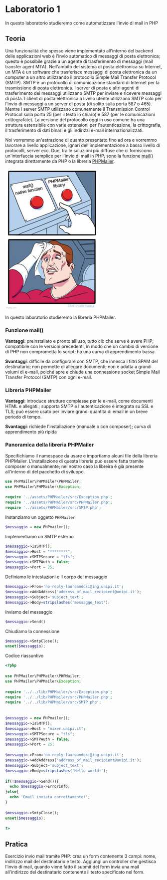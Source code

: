 # Laboratorio 1
In questo laboratorio studieremo come automatizzare l'invio di mail in PHP

## Teoria
Una funzionalità che spesso viene implementato all'interno del backend delle applicazioni web è l'invio automatico di messaggi di posta elettronica; questo è possibile grazie a un agente di trasferimento di messaggi (mail transfer agent MTA). Nell'ambito del sistema di posta elettronica su Internet, un MTA è un software che trasferisce messaggi di posta elettronica da un computer a un altro utilizzando il protocollo Simple Mail Transfer Protocol (SMTP). 
SMTP è un protocollo di comunicazione standard di Internet per la trasmissione di posta elettronica. I server di posta e altri agenti di trasferimento dei messaggi utilizzano SMTP per inviare e ricevere messaggi di posta. I client di posta elettronica a livello utente utilizzano SMTP solo per l'invio di messaggi a un server di posta (di solito sulla porta 587 o 465). Mentre i server SMTP utilizzano comunemente il Transmission Control Protocol sulla porta 25 (per il testo in chiaro) e 587 (per le comunicazioni crittografate).
La versione del protocollo oggi in uso comune ha una struttura estensibile con varie estensioni per l'autenticazione, la crittografia, il trasferimento di dati binari e gli indirizzi e-mail internazionalizzati.  

Noi vorremmo un'astrazione di quanto presentato fino ad ora e vorremmo lavorare a livello applicazione, ignari dell'implementazione a basso livello di protocolli, server ecc.
Due, tra le soluzioni più diffuse che ci forniscono un'interfaccia semplice per l'invio di mail in PHP, sono la funzione [mail()](https://www.php.net/manual/en/function.mail.php) integrata direttamente da PHP o la libreria [PHPMailer](https://github.com/PHPMailer/PHPMailer).

![drawing](../img/mail_meme.jpg)

In questo laboratorio studieremo la libreria PHPMailer.


### Funzione mail()
**Vantaggi**: preinstallato e pronto all'uso, tutto ciò che serve è avere PHP;  compatibile con le versioni precedenti, in modo che un cambio di versione di PHP non comprometta lo script; ha una curva di apprendimento bassa.

**Svantaggi**: difficile da configurare con SMTP, che innesca i filtri SPAM del destinatario; non permette di allegare documenti; non è adatta a grandi volumi di e-mail, poiché apre e chiude una connessione socket Simple Mail Transfer Protocol (SMTP) con ogni e-mail.

### Libreria PHPMailer
**Vantaggi**: introduce strutture complesse per le e-mail, come documenti HTML e allegati.; supporta SMTP e l'autenticazione è integrata su SSL e TLS; può essere usato per inviare grandi quantità di email in un breve periodo di tempo.

**Svantaggi**: richiede l'installazione (manuale o con composer); curva di apprendimento più ripida


### Panoramica della libreria PHPMailer
Specifichiamo il namespace da usare e importiamo alcuni file della libreria PHPMailer. L'installazione di questa libreria può essere fatta tramite composer o manualmente; nel nostro caso la libreira è già presente all'interno di del pacchetto di sviluppo.
```php
use PHPMailer\PHPMailer\PHPMailer;
use PHPMailer\PHPMailer\Exception;

require '../assets/PHPMailer/src/Exception.php';
require '../assets/PHPMailer/src/PHPMailer.php';
require '../assets/PHPMailer/src/SMTP.php';
```



Instanziamo un oggetto ``PHPMailer``
```php
$messaggio = new PHPmailer();
```

Implementiamo un SMTP esterno
```php
$messaggio->IsSMTP();
$messaggio->Host = "********";
$messaggio->SMTPSecure = "tls";
$messaggio->SMTPAuth = false;
$messaggio->Port = 25;
```

Definiamo le intestazioni e il corpo del messaggio
```php
$messaggio->From='no-reply-laureandosi@ing.unipi.it';
$messaggio->AddAddress('address_of_mail_recipient@unipi.it');
$messaggio->Subject='subject_text';
$messaggio->Body=stripslashes('messagge_text');
```

Inviamo del messaggio
```php
$messaggio->Send()
```

Chiudiamo la connessione
```php
$messaggio->SmtpClose();
unset($messaggio);
```


Codice riassuntivo
```php
<?php

use PHPMailer\PHPMailer\PHPMailer;
use PHPMailer\PHPMailer\Exception;

require '../../lib/PHPMailer/src/Exception.php';
require '../../lib/PHPMailer/src/PHPMailer.php';
require '../../lib/PHPMailer/src/SMTP.php';


$messaggio = new PHPmailer();
$messaggio->IsSMTP();
$messaggio->Host = "mixer.unipi.it";
$messaggio->SMTPSecure = "tls";
$messaggio->SMTPAuth = false;
$messaggio->Port = 25;

$messaggio->From='no-reply-laureandosi@ing.unipi.it';
$messaggio->AddAddress('address_of_mail_recipient@unipi.it');
$messaggio->Subject='subject_text';
$messaggio->Body=stripslashes('Hello world!');

if(!$messaggio->Send()){ 
  echo $messaggio->ErrorInfo; 
}else{ 
  echo 'Email inviata correttamente!';
}

$messaggio->SmtpClose();
unset($messaggio);

?>
```


## Pratica

Esercizio invio mail tramite PHP: crea un form contenente 3 campi: nome, indirizzo mail del destinatario e testo. Aggiungi un controller che gestisca l'invio di mail, quando viene fatto il submit del form invia una mail all'indirizzo del destinatario contenente il testo specificato nel form.
